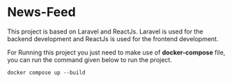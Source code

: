 # News-Feed

This project is based on Laravel and ReactJs. Laravel is used for the backend development and ReactJs is used for the frontend development. 

For Running this project you just need to make use of **docker-compose** file, you can run the command given below to run the project. 

```docker compose up --build```
